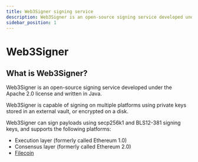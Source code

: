 ```yaml
---
title: Web3Signer signing service
description: Web3Signer is an open-source signing service developed under the Apache 2.0 license and written in Java.
sidebar_position: 1
---
```


# Web3Signer

## What is Web3Signer?

Web3Signer is an open-source signing service developed under the Apache 2.0 license and written in Java.

Web3Signer is capable of signing on multiple platforms using private keys stored in an external vault, or encrypted on a disk.

Web3Signer can sign payloads using secp256k1 and BLS12-381 signing keys, and supports the following platforms:

- Execution layer (formerly called Ethereum 1.0)
- Consensus layer (formerly called Ethereum 2.0)
- [Filecoin](https://filecoin.io/)
